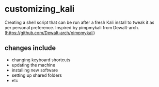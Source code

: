 # customizing_kali
Creating a shell script that can be run after a fresh Kali install to tweak it as per personal preference. Inspired by pimpmykali from Dewalt-arch. (https://github.com/Dewalt-arch/pimpmykali)
## changes include
- changing keyboard shortcuts
- updating the machine
- installing new software
- setting up shared folders
- etc
